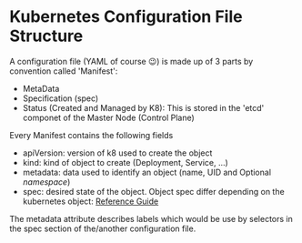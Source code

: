 # Kubernetes Configuration File Structure

A configuration file (YAML of course 😉) is made up of 3 parts by convention called 'Manifest':
- MetaData
- Specification (spec)
- Status (Created and Managed by K8): This is stored in the 'etcd' componet of the Master Node (Control Plane)


Every Manifest contains the following fields
- apiVersion: version of k8 used to create the object
- kind: kind of object to create (Deployment, Service, ...)
- metadata: data used to identify an object (name, UID and Optional _namespace_)
- spec: desired state of the object. Object spec differ depending on the kubernetes object: [Reference Guide](https://kubernetes.io/docs/reference/kubernetes-api/)

The metadata attribute describes labels which would be use by selectors in the spec section of the/another configuration file.




